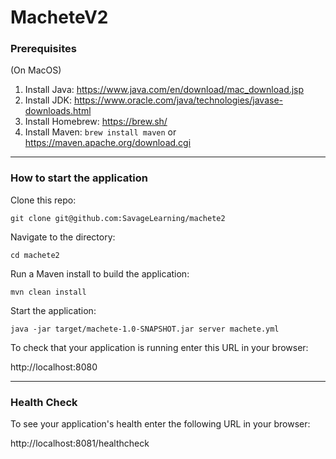 # MacheteV2


### Prerequisites
(On MacOS)

1. Install Java: https://www.java.com/en/download/mac_download.jsp
1. Install JDK: https://www.oracle.com/java/technologies/javase-downloads.html
1. Install Homebrew: https://brew.sh/
1. Install Maven: `brew install maven` or https://maven.apache.org/download.cgi

<hr />

### How to start the application

Clone this repo:
```
git clone git@github.com:SavageLearning/machete2
```

Navigate to the directory:
```
cd machete2
```

Run a Maven install to build the application:
```
mvn clean install
```

Start the application:
```
java -jar target/machete-1.0-SNAPSHOT.jar server machete.yml
```

To check that your application is running enter this URL in your browser: 

http://localhost:8080

<hr />

### Health Check

To see your application's health enter the following URL in your browser: 

http://localhost:8081/healthcheck
